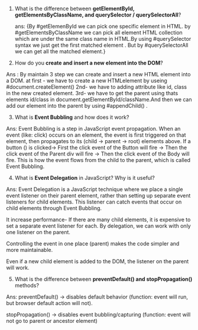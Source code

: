 1. What is the difference between **getElementById, getElementsByClassName, and querySelector / querySelectorAll**?

   ans: {By #getElemenById we can pick one specific element in HTML.
   by #getElementsByClassName we can pick all element HTML collection which are under the same class name in HTML.By using #querySelector syntax we just get the first matched element . But by #querySelectorAll we can get all the matched element.}

2. How do you **create and insert a new element into the DOM**?

Ans : By maintain 3 step we can create and insert a new HTML element into a DOM.
at first - we have to create a new HTMLelement by useing #document.createElement()
2nd- we have to adding attribute like id, class in the new created element.
3rd- we have to get the parent using thats elements id/class in document.getElementById/className.And then we can add our element into the parent by using #appendChild() .

3. What is **Event Bubbling** and how does it work?

Ans: Event Bubbling is a step in JavaScript event propagation. When an event (like: click) occurs on an element, the event is first triggered on that element, then propagates to its (child -> parent -> root) elements above.
If a button () is clicked->
First the click event of the Button will fire -> Then the click event of the Parent div will fire -> Then the click event of the Body will fire.
This is how the event flows from the child to the parent, which is called Event Bubbling.

4.  What is **Event Delegation** in JavaScript? Why is it useful?

Ans: Event Delegation is a JavaScript technique where we place a single event listener on their parent element, rather than setting up separate event listeners for child elements.
This listener can catch events that occur on child elements through Event Bubbling.

It increase performance- If there are many child elements, it is expensive to set a separate event listener for each.
By delegation, we can work with only one listener on the parent.

Controlling the event in one place (parent) makes the code simpler and more maintainable.

Even if a new child element is added to the DOM, the listener on the parent will work.

5.  What is the difference between **preventDefault() and stopPropagation()** methods?

Ans: preventDefault() -> disables default behavior (function: event will run, but browser default action will not).

stopPropagation() -> disables event bubbling/capturing (function: event will not go to parent or ancestor element)
